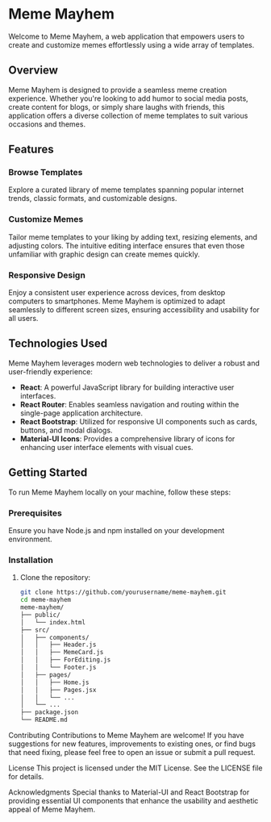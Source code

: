 
# Meme Mayhem

Welcome to Meme Mayhem, a web application that empowers users to create and customize memes effortlessly using a wide array of templates.

## Overview

Meme Mayhem is designed to provide a seamless meme creation experience. Whether you're looking to add humor to social media posts, create content for blogs, or simply share laughs with friends, this application offers a diverse collection of meme templates to suit various occasions and themes.

## Features

### Browse Templates

Explore a curated library of meme templates spanning popular internet trends, classic formats, and customizable designs.

### Customize Memes

Tailor meme templates to your liking by adding text, resizing elements, and adjusting colors. The intuitive editing interface ensures that even those unfamiliar with graphic design can create memes quickly.

### Responsive Design

Enjoy a consistent user experience across devices, from desktop computers to smartphones. Meme Mayhem is optimized to adapt seamlessly to different screen sizes, ensuring accessibility and usability for all users.


## Technologies Used

Meme Mayhem leverages modern web technologies to deliver a robust and user-friendly experience:

- **React**: A powerful JavaScript library for building interactive user interfaces.
- **React Router**: Enables seamless navigation and routing within the single-page application architecture.
- **React Bootstrap**: Utilized for responsive UI components such as cards, buttons, and modal dialogs.
- **Material-UI Icons**: Provides a comprehensive library of icons for enhancing user interface elements with visual cues.

## Getting Started

To run Meme Mayhem locally on your machine, follow these steps:

### Prerequisites

Ensure you have Node.js and npm installed on your development environment.

### Installation

1. Clone the repository:
   ```bash
   git clone https://github.com/yourusername/meme-mayhem.git
   cd meme-mayhem
   meme-mayhem/
   ├── public/
   │   └── index.html
   ├── src/
   │   ├── components/
   │   │   ├── Header.js
   │   │   ├── MemeCard.js
   │   │   ├── ForEditing.js
   │   │   └── Footer.js
   │   ├── pages/
   │   │   ├── Home.js
   │   │   ├── Pages.jsx
   │   │   └── ...
   │   └── ...
   ├── package.json
   └── README.md


Contributing
Contributions to Meme Mayhem are welcome! If you have suggestions for new features, improvements to existing ones, or find bugs that need fixing, please feel free to open an issue or submit a pull request.

License
This project is licensed under the MIT License. See the LICENSE file for details.

Acknowledgments
Special thanks to Material-UI and React Bootstrap for providing essential UI components that enhance the usability and aesthetic appeal of Meme Mayhem.



